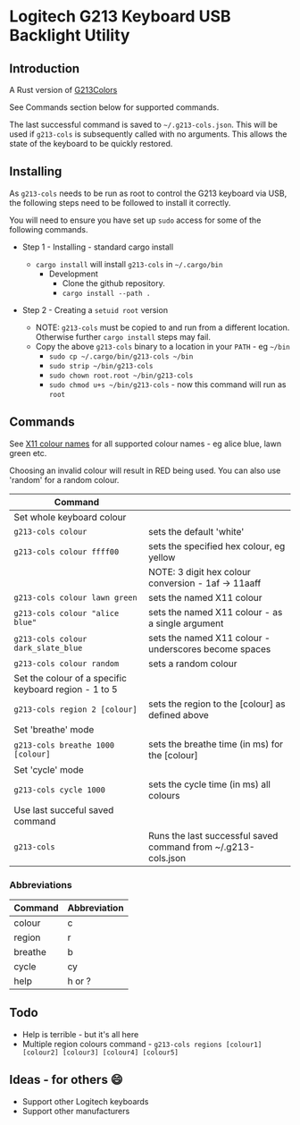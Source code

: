 # Logitech G213 Keyboard USB Backlight Utility

## Introduction

A Rust version of [G213Colors](https://github.com/SebiTimeWaster/G213Colors)

See Commands section below for supported commands.

The last successful command is saved to `~/.g213-cols.json`. This will be used if `g213-cols` is subsequently called with no arguments. This allows the state of the keyboard to be quickly restored.

## Installing

As `g213-cols` needs to be run as root to control the G213 keyboard via USB, the following steps need to be followed to install it correctly.

You will need to ensure you have set up `sudo` access for some of the following commands.

- Step 1 - Installing - standard cargo install
  - `cargo install` will install `g213-cols` in `~/.cargo/bin`
    - Development
      - Clone the github repository.
      - `cargo install --path .`

- Step 2 - Creating a `setuid root` version
  - NOTE: `g213-cols` must be copied to and run from a different location. Otherwise further `cargo install` steps may fail.
  - Copy the above `g213-cols` binary to a location in your `PATH` - eg `~/bin`
    - `sudo cp ~/.cargo/bin/g213-cols ~/bin`
    - `sudo strip ~/bin/g213-cols`
    - `sudo chown root.root ~/bin/g213-cols`
    - `sudo chmod u+s ~/bin/g213-cols` - now this command will run as `root`

## Commands

See [X11 colour names](https://en.wikipedia.org/wiki/X11_color_names) for all supported colour names - eg alice blue, lawn green etc.

Choosing an invalid colour will result in RED being used. You can also use 'random' for a random colour.

| Command                                               |                                                               |
| ----------------------------------------------------- | ------------------------------------------------------------- |
| Set whole keyboard colour                             |                                                               |
| `g213-cols colour`                                    | sets the default 'white'                                      |
| `g213-cols colour ffff00`                             | sets the specified hex colour, eg yellow                      |
|                                                       | NOTE: 3 digit hex colour conversion - 1af -> 11aaff           |
| `g213-cols colour lawn green`                         | sets the named X11 colour                                     |
| `g213-cols colour "alice blue"`                       | sets the named X11 colour - as a single argument              |
| `g213-cols colour dark_slate_blue`                    | sets the named X11 colour - underscores become spaces         |
| `g213-cols colour random`                             | sets a random colour                                          |
| Set the colour of a specific keyboard region - 1 to 5 |                                                               |
| `g213-cols region 2 [colour]`                         | sets the region to the [colour] as defined above              |
| Set 'breathe' mode                                    |                                                               |
| `g213-cols breathe 1000 [colour]`                     | sets the breathe time (in ms) for the [colour]                |
| Set 'cycle' mode                                      |                                                               |
| `g213-cols cycle 1000`                                | sets the cycle time (in ms) all colours                       |
| Use last succeful saved command                       |                                                               |
| `g213-cols`                                           | Runs the last successful saved command from ~/.g213-cols.json |

### Abbreviations

| Command | Abbreviation |
| ------- | ------------ |
| colour  | c            |
| region  | r            |
| breathe | b            |
| cycle   | cy           |
| help    | h or ?       |

## Todo

- Help is terrible - but it's all here
- Multiple region colours command - `g213-cols regions [colour1] [colour2] [colour3] [colour4] [colour5]`

## Ideas - for others 😄

- Support other Logitech keyboards
- Support other manufacturers
